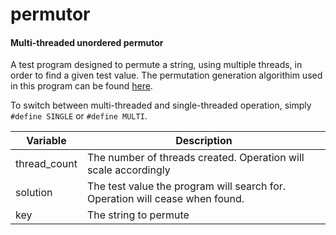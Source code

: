 # permutor
#### Multi-threaded unordered permutor

A test program designed to permute a string, using multiple threads, in order to find a given test value.
The permutation generation algorithim used in this program can be found [here](https://stackoverflow.com/a/2031708).

To switch between multi-threaded and single-threaded operation, simply
`#define SINGLE` or `#define MULTI`.

| Variable     | Description                                                                         |
| ------------ | ----------------------------------------------------------------------------------- |
| thread_count | The number of threads created. Operation will scale accordingly                     |
| solution     | The test value the program will search for. Operation will cease when found.        |
| key          | The string to permute                                                               |

